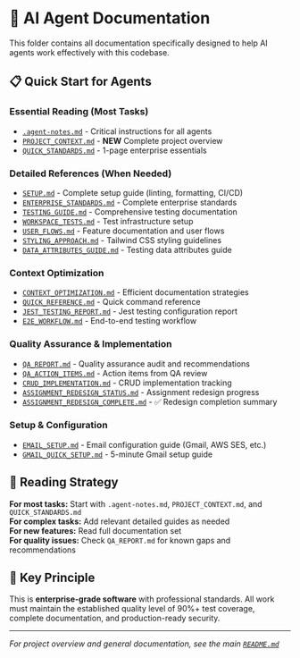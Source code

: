 # 🤖 AI Agent Documentation

This folder contains all documentation specifically designed to help AI agents work effectively with this codebase.

## 📋 Quick Start for Agents

### **Essential Reading (Most Tasks)**

- [`.agent-notes.md`](./.agent-notes.md) - Critical instructions for all agents
- [`PROJECT_CONTEXT.md`](./PROJECT_CONTEXT.md) - **NEW** Complete project overview
- [`QUICK_STANDARDS.md`](./QUICK_STANDARDS.md) - 1-page enterprise essentials

### **Detailed References (When Needed)**

- [`SETUP.md`](./SETUP.md) - Complete setup guide (linting, formatting, CI/CD)
- [`ENTERPRISE_STANDARDS.md`](./ENTERPRISE_STANDARDS.md) - Complete enterprise standards
- [`TESTING_GUIDE.md`](./TESTING_GUIDE.md) - Comprehensive testing documentation
- [`WORKSPACE_TESTS.md`](./WORKSPACE_TESTS.md) - Test infrastructure setup
- [`USER_FLOWS.md`](./USER_FLOWS.md) - Feature documentation and user flows
- [`STYLING_APPROACH.md`](./STYLING_APPROACH.md) - Tailwind CSS styling guidelines
- [`DATA_ATTRIBUTES_GUIDE.md`](./DATA_ATTRIBUTES_GUIDE.md) - Testing data attributes guide

### **Context Optimization**

- [`CONTEXT_OPTIMIZATION.md`](./CONTEXT_OPTIMIZATION.md) - Efficient documentation strategies
- [`QUICK_REFERENCE.md`](./QUICK_REFERENCE.md) - Quick command reference
- [`JEST_TESTING_REPORT.md`](./JEST_TESTING_REPORT.md) - Jest testing configuration report
- [`E2E_WORKFLOW.md`](./E2E_WORKFLOW.md) - End-to-end testing workflow

### **Quality Assurance & Implementation**

- [`QA_REPORT.md`](./QA_REPORT.md) - Quality assurance audit and recommendations
- [`QA_ACTION_ITEMS.md`](./QA_ACTION_ITEMS.md) - Action items from QA review
- [`CRUD_IMPLEMENTATION.md`](./CRUD_IMPLEMENTATION.md) - CRUD implementation tracking
- [`ASSIGNMENT_REDESIGN_STATUS.md`](./ASSIGNMENT_REDESIGN_STATUS.md) - Assignment redesign progress
- [`ASSIGNMENT_REDESIGN_COMPLETE.md`](./ASSIGNMENT_REDESIGN_COMPLETE.md) - ✅ Redesign completion summary

### **Setup & Configuration**

- [`EMAIL_SETUP.md`](./EMAIL_SETUP.md) - Email configuration guide (Gmail, AWS SES, etc.)
- [`GMAIL_QUICK_SETUP.md`](./GMAIL_QUICK_SETUP.md) - 5-minute Gmail setup guide

## 🎯 Reading Strategy

**For most tasks:** Start with `.agent-notes.md`, `PROJECT_CONTEXT.md`, and `QUICK_STANDARDS.md`  
**For complex tasks:** Add relevant detailed guides as needed  
**For new features:** Read full documentation set  
**For quality issues:** Check `QA_REPORT.md` for known gaps and recommendations

## 🏢 Key Principle

This is **enterprise-grade software** with professional standards. All work must maintain the established quality level of 90%+ test coverage, complete documentation, and production-ready security.

---

_For project overview and general documentation, see the main [`README.md`](../README.md)_
